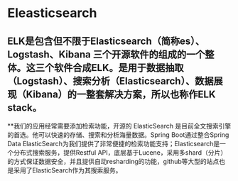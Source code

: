 # Eleasticsearch
## ELK是包含但不限于Elasticsearch（简称es）、Logstash、Kibana 三个开源软件的组成的一个整体。这三个软件合成ELK。是用于数据抽取（Logstash）、搜索分析（Elasticsearch）、数据展现（Kibana）的一整套解决方案，所以也称作ELK stack。

**我们的应用经常需要添加检索功能，开源的 ElasticSearch 是目前全文搜索引擎的首选。他可以快速的存储、搜索和分析海量数据。Spring Boot通过整合Spring Data ElasticSearch为我们提供了非常便捷的检索功能支持；Elasticsearch是一个分布式搜索服务，提供Restful API，底层基于Lucene，采用多shard（分片）的方式保证数据安全，并且提供自动resharding的功能，github等大型的站点也是采用了ElasticSearch作为其搜索服务。
